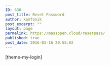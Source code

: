 ```yaml
---
ID: 630
post_title: Reset Password
author: kamfonik
post_excerpt: ""
layout: page
permalink: https://massopen.cloud/resetpass/
published: true
post_date: 2016-03-16 20:55:02
---
```

[theme-my-login]